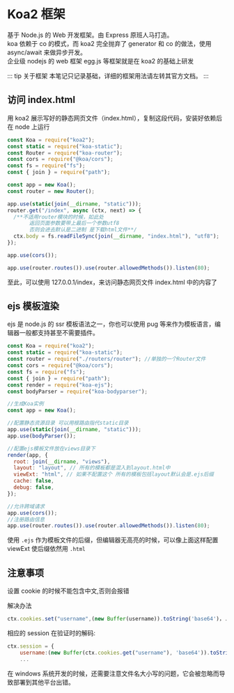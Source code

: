 # Koa2 框架

基于 Node.js 的 Web 开发框架。由 Express 原班人马打造。  
koa 依赖于 co 的模式，而 koa2 完全抛弃了 generator 和 co 的做法，使用 async/await 来做异步开发。  
企业级 nodejs 的 web 框架 egg.js 等框架就是在 koa2 的基础上研发

::: tip 关于框架
本笔记只记录基础，详细的框架用法请左转其官方文档。
:::

## 访问 index.html

用 koa2 展示写好的静态网页文件（index.html），复制这段代码，安装好依赖后在 node 上运行

```js
const Koa = require("koa2");
const static = require("koa-static");
const Router = require("koa-router");
const cors = require("@koa/cors");
const fs = require("fs");
const { join } = require("path");

const app = new Koa();
const router = new Router();

app.use(static(join(__dirname, "static")));
router.get("/index", async (ctx, next) => {
  /**不适用router模块的时候，如此处
       返回页面参数要带上最后一个参数utf8 
       否则会进去默认是二进制 是下载html文件**/
  ctx.body = fs.readFileSync(join(__dirname, "index.html"), "utf8");
});

app.use(cors());

app.use(router.routes()).use(router.allowedMethods()).listen(80);
```

至此，可以使用 127.0.0.1/index，来访问静态网页文件 index.html 中的内容了

## ejs 模板渲染

ejs 是 node.js 的 ssr 模板语法之一，你也可以使用 pug 等来作为模板语言，编辑器一般都支持甚至不需要插件。

```js
const Koa = require("koa2");
const static = require("koa-static");
const router = require("./routers/router"); //单独的一个Router文件
const cors = require("@koa/cors");
const fs = require("fs");
const { join } = require("path");
const render = require("koa-ejs");
const bodyParser = require("koa-bodyparser");

//生成Koa实例
const app = new Koa();

//配置静态资源目录 可以用根路由指代static目录
app.use(static(join(__dirname, "static")));
app.use(bodyParser());

//配置ejs模板文件放在views目录下
render(app, {
  root: join(__dirname, "views"),
  layout: "layout", // 所有的模板都是混入到layout.html中
  viewExt: "html", // 如果不配置这个 所有的模板包括layout默认会是.ejs后缀
  cache: false,
  debug: false,
});

//允许跨域请求
app.use(cors());
//注册路由信息
app.use(router.routes()).use(router.allowedMethods()).listen(80);
```

使用 `.ejs` 作为模板文件的后缀，但编辑器无高亮的时候，可以像上面这样配置 viewExt 使后缀依然用 `.html`

## 注意事项

设置 cookie 的时候不能包含中文,否则会报错

解决办法

```js
ctx.cookies.set("username",(new Buffer(username)).toString('base64')，...
```

相应的 session 在验证时的解码:

```js
ctx.session = {
    username:(new Buffer(ctx.cookies.get("username"), 'base64')).toString(),
    ...
```

在 windows 系统开发的时候，还需要注意文件名大小写的问题，它会被忽略而导致部署到其他平台出错。
